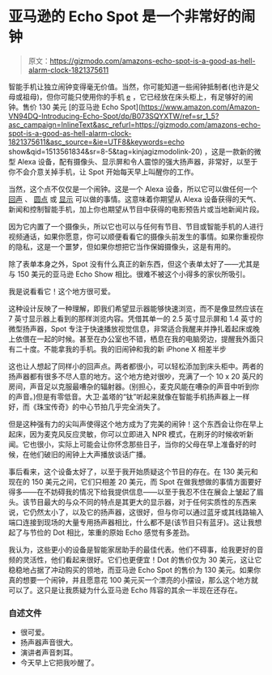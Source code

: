 # 亚马逊的 Echo Spot 是一个非常好的闹钟

> 原文：<https://gizmodo.com/amazons-echo-spot-is-a-good-as-hell-alarm-clock-1821375611>

智能手机让独立闹钟变得毫无价值。当然，你可能知道一些闹钟抵制者(也许是父母或祖母)，但你可能只使用你的手机 [e](https://today.yougov.com/news/2011/05/05/brother-do-you-have-time/) ，它已经放在床头柜上，有足够好的闹钟。售价 130 美元 [的亚马逊 Echo Spot](https://www.amazon.com/Amazon-VN94DQ-Introducing-Echo-Spot/dp/B073SQYXTW/ref=sr_1_5?asc_campaign=InlineText&asc_refurl=https://gizmodo.com/amazons-echo-spot-is-a-good-as-hell-alarm-clock-1821375611&asc_source=&ie=UTF8&keywords=echo show&qid=1513561834&sr=8-5&tag=kinjagizmodolink-20) ，这是一款新的微型 Alexa 设备，配有摄像头、显示屏和令人震惊的强大扬声器，非常好，以至于你不会介意关掉手机，让 Spot 开始每天早上叫醒你的工作。



当然，这个点不仅仅是一个闹钟。这是一个 Alexa 设备，所以它可以做任何一个 [回声](https://gizmodo.com/amazon-echo-has-come-a-long-way-baby-1819759134) 、 [圆点](https://gizmodo.com/amazon-echo-dot-vs-google-home-mini-the-cheap-speaker-1820122896#_ga=2.26626869.964887307.1513603287-1626665990.1512676959) 或 [显示](https://gizmodo.com/the-amazon-echo-show-is-the-best-dumb-smart-machine-in-1796380588) 可以做的事情。这意味着你期望从 Alexa 设备获得的天气、新闻和控制智能手机，加上你也期望从节目中获得的电影预告片或当地新闻片段。

因为它内置了一个摄像头，所以它也可以与任何有节目、节目或智能手机的人进行视频通话，如果你愿意，你可以顺便看看它的摄像头前发生的事情。如果你重视你的隐私，这是一个噩梦，但如果你想把它当作保姆摄像头，这是有用的。

除了表单本身之外，Spot 没有什么真正的新东西，但这个表单太好了——尤其是与 150 美元的亚马逊 Echo Show 相比。很难不被这个小得多的家伙所吸引。

我是说看看它！这个地方很可爱。

这种设计反映了一种理解，即我们希望显示器能够快速浏览，而不是像显然应该在 7 英寸显示器上看到的那样浏览内容。凭借其单一的 2.5 英寸显示屏和 1.4 英寸的微型扬声器，Spot 专注于快速播放视觉信息，非常适合我醒来并挣扎着起床或晚上依偎在一起的时候。甚至在办公室也不错，栖息在我的电脑旁边，提醒我外面只有二十度。不能拿我的手机。我的旧闹钟和我的新 iPhone X 相差半步

这也让人想起了同样小的回声点。两者都很小，可以轻松添加到床头柜中。两者的扬声器都有很多不尽人意的地方。这个地方绝对很吵，充满了一个 10 x 20 英尺的房间，声音足以克服最嘈杂的辐射器。(别担心，麦克风能在嘈杂的声音中听到你的声音。)但是有零低音。大卫·盖塔的“钛”听起来就像在智能手机扬声器上一样好，而《珠宝传奇》的中心节拍几乎完全消失了。

但是这种强有力的尖叫声使得这个地方成为了完美的闹钟！这个东西会让你在早上起床，因为麦克风反应灵敏，你可以立即进入 NPR 模式，在刷牙的时候收听新闻。它也很小，实际上可能会让你怀念那些日子，当你的父母在早上准备好的时候，在他们破旧的闹钟上大声播放谈话广播。

事后看来，这个设备太好了，以至于我开始质疑这个节目的存在。在 130 美元和现在的 150 美元之间，它们只相差 20 美元，而 Spot 在做我想做的事情方面要好得多——在不妨碍我的情况下给我提供信息——以至于我忍不住在展会上皱起了眉头。该节目最大的与众不同的特点是其更大的显示器，对于任何实质性的东西来说，它仍然太小了，以及它的扬声器，这很好，但与你可以通过蓝牙或其线路输入端口连接到现场的大量专用扬声器相比，什么都不是(该节目只有蓝牙)。这让我想起了与节俭的 Dot 相比，笨重的原始 Echo 感觉有多差劲。

我认为，这些更小的设备是智能家居助手的最佳代表。他们不碍事，给我更好的音频的灵活性，他们看起来很好。它们也更便宜！Dot 的售价仅为 30 美元，这让它稳稳地占据了冲动购买的领地，而亚马逊 Echo Spot 的售价为 130 美元。如果你真的想要一个闹钟，并且愿意花 100 美元买一个漂亮的小摆设，那么这个地方就可以了。这只是让我质疑为什么亚马逊 Echo 阵容的其余一半现在还存在。

### 自述文件

*   很可爱。
*   扬声器声音很大。
*   演讲者声音刺耳。
*   今天早上它把我吵醒了。